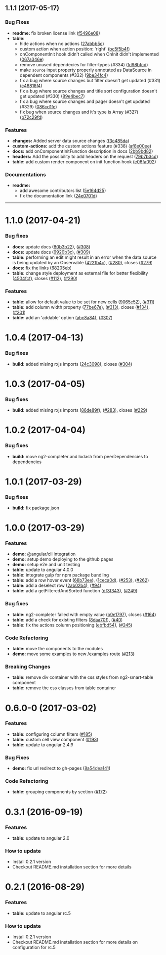 ## 1.1.1 (2017-05-17)


### Bug Fixes

- **readme:** fix broken license link
  ([f5496e08](https://github.com/akveo/ng2-smart-table/commit/f5496e0845b43028ca15f2815a8448b2f89975dd))
- **table:**
    - hide actions when no actions
    ([27abbb5c](https://github.com/akveo/ng2-smart-table/commit/27abbb5ca019da0c794b2ee8e0cc6256deebff58))
    - custom action when action position: 'right'
    ([bc5f5b4f](https://github.com/akveo/ng2-smart-table/commit/bc5f5b4fb6a495fd02385cf7a3cc5007ebb4b92f))
    - onComponentInit hook didn't called when OnInit didn't implemented
    ([067a346e](https://github.com/akveo/ng2-smart-table/commit/067a346e31bfc09674622cb4875d6a9a31cef74b))
    - remove unused dependecies for filter-types (#334)
    ([fd98bfcd](https://github.com/akveo/ng2-smart-table/commit/fd98bfcd631a6afc56f2700568e2651d081c8635))
    - make `source` input property properly annotated as DataSource in dependent components (#332)
    ([9be34fc4](https://github.com/akveo/ng2-smart-table/commit/9be34fc430715350d18e0c25305e9789d253e169))
    - fix a bug where source changes but filter doesn't get updated (#331)
    ([c48818f4](https://github.com/akveo/ng2-smart-table/commit/c48818f40e4bbec5a26ad0e5c9c15036795b48a2))
    - fix a bug where source changes and title sort configuration doesn't get updated (#330)
    ([89e4bec7](https://github.com/akveo/ng2-smart-table/commit/89e4bec77d090bd9406b2492f5a8c8938115fc00))
    - fix a bug where source changes and pager doesn't get updated (#329)
    ([086cd1fe](https://github.com/akveo/ng2-smart-table/commit/086cd1fe582929f5360950014a2864116c2bf859))
    - fix bug when source changes and it's type is Array (#327)
    ([b72c29fd](https://github.com/akveo/ng2-smart-table/commit/b72c29fd1b63f3d8bc7f38031cd1e74cd7067bae))


### Features

- **changes:** Added server data source changes
  ([f3c485da](https://github.com/akveo/ng2-smart-table/commit/f3c485da637c7f51b08acae79e7b4039406ed61b))
- **custom-actions:** add the custom actions feature (#338)
  ([af8e00ee](https://github.com/akveo/ng2-smart-table/commit/af8e00ee1fc33d05a7675ae7fa0fd0ddf22632df))
- **docs:** add onComponentInitFunction description in docs
  ([2bb9bd82](https://github.com/akveo/ng2-smart-table/commit/2bb9bd82c14fd62496a6fcb4af21110ca0549e16))
- **headers:** Add the possibility to add headers on the request
  ([79b7b3cd](https://github.com/akveo/ng2-smart-table/commit/79b7b3cda05bbe91e1246b0a12d2fd02b7cbd896))
- **table:** add custom render component on init function hook
  ([e06fa092](https://github.com/akveo/ng2-smart-table/commit/e06fa092ba06b0538bab264a6aa4da06b2eb599b))


### Documentations

- **readme:**
    - add awesome contributors list
    ([5e164d25](https://github.com/akveo/ng2-smart-table/commit/5e164d255c7599c991eba49bbeef8ba25d281db7))
    - fix the documentation link
    ([24e0701d](https://github.com/akveo/ng2-smart-table/commit/24e0701d475874b0051c4c5222a61d92eaf7a43e))


---
<a name="1.1.0"></a>
# 1.1.0 (2017-04-21)

### Bug fixes

* **docs:** update docs ([80b3b22](https://github.com/akveo/ng2-smart-table/commit/80b3b224868a0d716eeceb8239042a1f83ac3bb9)), ([#308](https://github.com/akveo/ng2-smart-table/pull/308))
* **docs:** update docs ([9920b3c](https://github.com/akveo/ng2-smart-table/commit/9920b3c14b09364c7c4e97344c89856557b3b8c1)), ([#309](https://github.com/akveo/ng2-smart-table/pull/309))
* **table:** performing an edit might result in an error when the data source is being updated by an Observable ([4221b4c](https://github.com/akveo/ng2-smart-table/commit/4221b4cfb13e965f41f62603ced85b9e0d5237d4)), ([#280](https://github.com/akveo/ng2-smart-table/pull/280)), closes ([#279](https://github.com/akveo/ng2-smart-table/issues/279))
* **docs:** fix the links ([68205eb](https://github.com/akveo/ng2-smart-table/commit/68205eb17d2d893995808a74fe1bd8d7b6cb1d37))
* **table:** change style deployment as external file for better flexibility ([4504fcf](https://github.com/akveo/ng2-smart-table/commit/4504fcf2a952505f5cfdf800dadf73b3369144e6)), closes ([#112](https://github.com/akveo/ng2-smart-table/issues/112)), ([#290](https://github.com/akveo/ng2-smart-table/issues/290))

### Features

* **table:** allow for default value to be set for new cells ([9065c52](https://github.com/akveo/ng2-smart-table/commit/9065c5249c8c9b6aca72a10429f78caa487f3e23)), ([#311](https://github.com/akveo/ng2-smart-table/pull/311))
* **table:** add column width property ([77be67e](https://github.com/akveo/ng2-smart-table/commit/77be67ee915b1ac4fbd781c145cdd3f0d67a5214)), ([#313](https://github.com/akveo/ng2-smart-table/pull/313)), closes ([#134](https://github.com/akveo/ng2-smart-table/issues/134)), ([#201](https://github.com/akveo/ng2-smart-table/issues/201))
* **table:** add an 'addable' option ([abc8a84](https://github.com/akveo/ng2-smart-table/commit/abc8a8420bc1db1fd31ebbb5cbf62f04139cfd49)), ([#307](https://github.com/akveo/ng2-smart-table/pull/307))

<a name="1.0.4"></a>
# 1.0.4 (2017-04-13)

### Bug fixes

* **build:** added mising rxjs imports ([24c3098](https://github.com/akveo/ng2-smart-table/commit/24c309807e758ce62011d8bf5b16b3e3793d8b22)), closes ([#304](https://github.com/akveo/ng2-smart-table/issues/304))

<a name="1.0.3"></a>
# 1.0.3 (2017-04-05)

### Bug fixes

* **build:** added mising rxjs imports ([86de89f](https://github.com/akveo/ng2-smart-table/commit/86de89fffccffa8002d16ad17754c1a07574adc5)), ([#283](https://github.com/akveo/ng2-smart-table/pull/283)), closes ([#229](https://github.com/akveo/ng2-smart-table/issues/229))


<a name="1.0.2"></a>
# 1.0.2 (2017-04-04)

### Bug fixes

* **build:** move ng2-completer and lodash from peerDependencies to dependencies

<a name="1.0.1"></a>
# 1.0.1 (2017-03-29)

### Bug fixes

* **build:** fix package.json

<a name="1.0.0"></a>
# 1.0.0 (2017-03-29)

### Features

* **demo:** @angular/cli integration
* **demo:** setup demo deploying to the github pages
* **demo:** setup e2e and unit testing
* **table:** update to angular 4.0.0
* **table:** integrate gulp for npm package bundling
* **table:** add a row hover event ([68b73ee](https://github.com/akveo/ng2-smart-table/commit/68b73eef0b4607cef522f201c3e67a230a5ee03e)), ([1ceca0d](https://github.com/akveo/ng2-smart-table/commit/1ceca0d6afa3be3ba5f2ef53447d9a75f360150a)), ([#253](https://github.com/akveo/ng2-smart-table/pull/253)), ([#262](https://github.com/akveo/ng2-smart-table/pull/262))
* **table:** add a deselect row ([2ab02b4](https://github.com/akveo/ng2-smart-table/commit/2ab02b4949c577da34153f7ad1870e7acaa399e6)), ([#94](https://github.com/akveo/ng2-smart-table/pull/94))
* **table:** add a getFilteredAndSorted function ([df3f343](https://github.com/akveo/ng2-smart-table/commit/df3f343caaff9aff1ecc6d8b94767e3466524068)), ([#249](https://github.com/akveo/ng2-smart-table/pull/249))

### Bug fixes

* **table:** ng2-completer failed with empty value ([b0e1797](https://github.com/akveo/ng2-smart-table/commit/b0e1797e9d22ca4a076e01120525f16628e3e6a6)), closes ([#164](https://github.com/akveo/ng2-smart-table/issues/164))
* **table:** add a check for existing filters ([8daa70f](https://github.com/akveo/ng2-smart-table/commit/8daa70f8434cfb4036cec07dc68208a3c3c51d00)), ([#40](https://github.com/akveo/ng2-smart-table/pull/40))
* **table:** fix the actions column positioning ([ebfbd54](https://github.com/akveo/ng2-smart-table/commit/ebfbd5424a227217484494fc48a5f2fb854a470d)), ([#245](https://github.com/akveo/ng2-smart-table/pull/245))

### Code Refactoring

* **table:** move the components to the modules
* **demo:** move some examples to new /examples route ([#213](https://github.com/akveo/ng2-smart-table/pull/213))

### Breaking Changes

* **table:** remove div container with the css styles from ng2-smart-table component
* **table:** remove the css classes from table container

<a name="0.6.0-0"></a>
# 0.6.0-0 (2017-03-02)

### Features

* **table:** configuring column filters ([#185](https://github.com/akveo/ng2-smart-table/pull/185))
* **table:** custom cell view component ([#193](https://github.com/akveo/ng2-smart-table/pull/193))
* **table:** update to angular 2.4.9

### Bug Fixes

* **demo:** fix url redirect to gh-pages ([8a54dea141](https://github.com/akveo/ng2-smart-table/commit/8a54dea141041d8db19f42430db46d2a2c2dcae8))

### Code Refactoring

* **table:** grouping components by section ([#172](https://github.com/akveo/ng2-smart-table/pull/172))

<a name="0.3.1"></a>
# 0.3.1 (2016-09-19)

### Features

* **table:** update to angular 2.0

### How to update

* Install 0.2.1 version
* Checkout README.md installation section for more details

<a name="0.2.1"></a>
# 0.2.1 (2016-08-29)

### Features

* **table:** update to angular rc.5

### How to update

* Install 0.2.1 version
* Checkout README.md installation section for more details on configuration for rc.5
